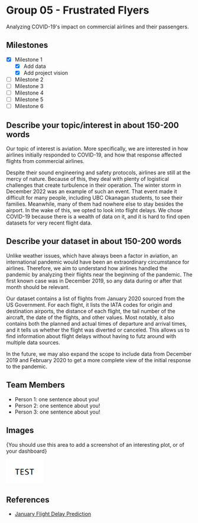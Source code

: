 # Group 05 - Frustrated Flyers

Analyzing COVID-19's impact on commercial airlines and their passengers.

## Milestones

- [x] Milestone 1
	- [x] Add data
	- [x] Add project vision
- [ ] Milestone 2
- [ ] Milestone 3
- [ ] Milestone 4
- [ ] Milestone 5
- [ ] Milestone 6

## Describe your topic/interest in about 150-200 words

Our topic of interest is aviation. More specifically, we are interested in how airlines initially responded to COVID-19, and how that response affected flights from commercial airlines.

Despite their sound engineering and safety protocols, airlines are still at the mercy of nature. Because of this, they deal with plenty of logistical challenges that create turbulence in their operation. The winter storm in December 2022 was an example of such an event. That event made it difficult for many people, including UBC Okanagan students, to see their families. Meanwhile, many of them had nowhere else to stay besides the airport. In the wake of this, we opted to look into flight delays. We chose COVID-19 because there is a wealth of data on it, and it is hard to find open datasets for very recent flight data.

## Describe your dataset in about 150-200 words

Unlike weather issues, which have always been a factor in aviation, an international pandemic would have been an extraordinary circumstance for airlines. Therefore, we aim to understand how airlines handled the pandemic by analyzing their flights near the beginning of the pandemic. The first known case was in December 2019, so any data during or after that month should be relevant.

Our dataset contains a list of flights from January 2020 sourced from the US Government. For each flight, it lists the IATA codes for origin and destination airports, the distance of each flight, the tail number of the aircraft, the date of the flights, and other values. Most notably, it also contains both the planned and actual times of departure and arrival times, and it tells us whether the flight was diverted or canceled. This allows us to find information about flight delays without having to futz around with multiple data sources.

In the future, we may also expand the scope to include data from December 2019 and February 2020 to get a more complete view of the initial response to the pandemic.

## Team Members

- Person 1: one sentence about you!
- Person 2: one sentence about you!
- Person 3: one sentence about you!

## Images

{You should use this area to add a screenshot of an interesting plot, or of your dashboard}

<img src ="images/test.png" width="100px">

## References

- [January Flight Delay Prediction](https://www.kaggle.com/datasets/divyansh22/flight-delay-prediction)
